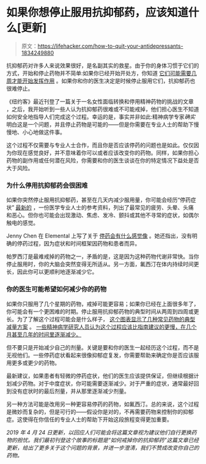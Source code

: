 # 如果你想停止服用抗抑郁药，应该知道什么[更新]

> 原文：<https://lifehacker.com/how-to-quit-your-antidepressants-1834249880>

抗抑郁药对许多人来说效果很好，是名副其实的救星。由于你的身体习惯于它们的方式，开始和停止药物并不简单:如果你已经开始开处方，你知道 [它们可能需要几周才能开始发挥作用](https://www.psychologytoday.com/us/blog/the-superhuman-mind/201702/number-one-reason-ssris-take-four-six-weeks-work) 。如果你和你的医生决定是时候停止服用它们，抗抑郁药也很难停止。



《纽约客》最近刊登了一篇关于一名女性面临转换和停用精神药物的挑战的文章 ，之后，我开始听到一些人认为抗抑郁药很难或不可能戒掉，他们担心医生不知道如何安全地指导人们完成这个过程。幸运的是，事实并非如此:精神病学专家*确实*明白这是一个问题，并且停止药物是可能的——但是你需要在专业人士的帮助下慢慢地、小心地做这件事。

这个过程不仅需要与专业人士合作，而且你是否应该停药的问题也是如此。仅仅因为你现在感觉良好，并不意味着你可以或者应该改变你的药物。同样，如果你担心药物的副作用或任何潜在风险，你需要和你的医生谈谈在你的特定情况下益处是否大于风险。

### 为什么停用抗抑郁药会很困难

如果你突然停止服用抗抑郁药，甚至在几天内减少服用量，你可能会经历“停药症状” [最新的](https://www.uptodate.com/) ，一份医学专业人士的参考资料，列出了最常见的疲劳、头晕、头痛和恶心。但你也可能会出现激动、焦虑、发冷、颤抖或其他不寻常的症状，如偶尔触电的感觉。

Jenny Chen 在 Elemental 上写了关于 [停药会有什么感觉像](https://elemental.medium.com/the-safe-way-to-go-off-antidepressants-249662e7957d) 。她还指出，没有明确的停药过程，因为症状和时间框架因药物和患者而异。

帕罗西汀是最难戒掉的药物之一，矛盾的是，这是因为这种药物代谢非常快。当你停止服用时，你的大脑会突然变得无所适从。另一方面，氟西汀在体内持续时间更长，因此你可以更顺利地逐渐减少它。

### 你的医生可能希望如何减少你的药物

如果你只服用了几个星期的药物，戒掉可能更容易；如果你已经在上面很多年了，你可能会有一个更困难的时期。停止服用抗抑郁药物的典型时间从两周到四周或更长。为了了解这个过程可能会是什么样子， [这个图表显示了几种常见药物的典型减量方案](https://www.health.harvard.edu/diseases-and-conditions/how-to-taper-off-your-antidepressant) 。 [一些精神病学研究人员认为这个过程应该比指南建议的更慢，在几个月甚至几年的时间里逐渐减少。](https://www.sciencedirect.com/science/article/pii/S221503661930032X)

但不要只是开始减少自己的剂量。关键是要和你的医生一起经历这个过程，而不是无视他们。一些停药症状看起来很像抑郁症复发，你需要帮助来确定你是否应该服用更多或更少的药物。

最新建议，如果患者有轻微的停药症状，他们的医生应该提供保证，但继续根据计划减少药物。对于中度症状，你可能需要逐渐减少。对于严重的症状，通常最好回到没有症状时的最后剂量，并从那里逐渐减少剂量。

另一种方法可能是改用另一种更容易停药的药物，如氟西汀。总的来说，这个过程是微妙而复杂的，但是可行的——假设你是对的，不再需要药物来控制你的抑郁症。这使得在你信任的专业人士的帮助下开始这段旅程变得更加重要。

*2019 年 4 月 24 日更新，以回应人们可能会将这篇文章视为建议他们自行更换药物的担忧。我们最初刊登这个故事的标题是“如何戒掉你的抗抑郁药”这篇文章已经更新，给出了更多关于这个问题的背景，并进一步澄清，我们不赞成改变你自己的药物。*